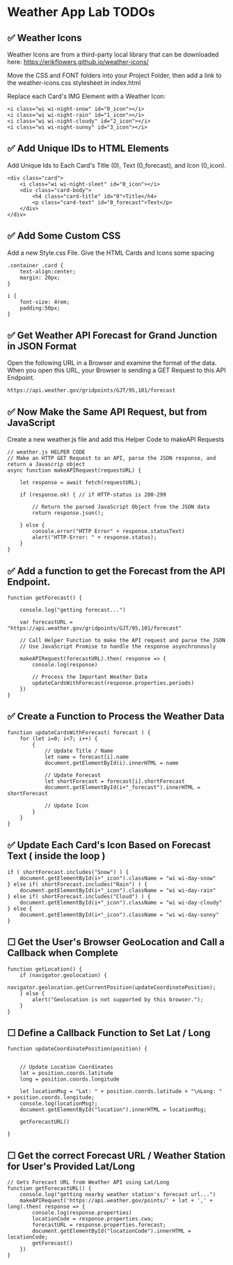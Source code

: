 # Weather App Lab TODOs

## ✅ Weather Icons

Weather Icons are from a third-party local library that can be downloaded here: https://erikflowers.github.io/weather-icons/

Move the CSS and FONT folders into your Project Folder, then add a link to the weather-icons.css stylesheet in index.html

Replace each Card's IMG Element with a Weather Icon:

    <i class="wi wi-night-snow" id="0_icon"></i>
    <i class="wi wi-night-rain" id="1_icon"></i>
    <i class="wi wi-night-cloudy" id="2_icon"></i>
    <i class="wi wi-night-sunny" id="3_icon"></i>


## ✅ Add Unique IDs to HTML Elements

Add Unique Ids to Each Card's Title (0), Text (0_forecast), and Icon (0_icon). 

    <div class="card">
        <i class="wi wi-night-sleet" id="0_icon"></i>
        <div class="card-body">
            <h4 class="card-title" id="0">Title</h4>
            <p class="card-text" id="0_forecast">Text</p>
        </div>
    </div>

## ✅ Add Some Custom CSS 

Add a new Style.css File. Give the HTML Cards and Icons some spacing

    .container .card {
        text-align:center;
        margin: 20px;
    }

    i {
        font-size: 4rem;
        padding:50px;
    }


## ✅ Get Weather API Forecast for Grand Junction in JSON Format

Open the following URL in a Browser and examine the format of the data.
When you open this URL, your Browser is sending a GET Request to this API Endpoint.

    https://api.weather.gov/gridpoints/GJT/95,101/forecast


## ✅ Now Make the Same API Request, but from JavaScript

Create a new weather.js file and add this Helper Code to makeAPI Requests

    // weather.js HELPER CODE
    // Make an HTTP GET Request to an API, parse the JSON response, and return a Javascrip object
    async function makeAPIRequest(requestURL) {

        let response = await fetch(requestURL);

        if (response.ok) { // if HTTP-status is 200-299

            // Return the parsed JavaScript Object from the JSON data
            return response.json();

        } else {
            console.error("HTTP Error" + response.statusText)
            alert("HTTP-Error: " + response.status);
        }
    }



## ✅ Add a function to get the Forecast from the API Endpoint.

    function getForecast() {
        
        console.log("getting forecast...")
        
        var forecastURL = "https://api.weather.gov/gridpoints/GJT/95,101/forecast"

        // Call Helper Function to make the API request and parse the JSON
        // Use JavaScript Promise to handle the response asynchronously 
        
        makeAPIRequest(forecastURL).then( response => {
            console.log(response)

            // Process the Important Weather Data
            updateCardsWithForecast(response.properties.periods)
        })
    }

## ✅ Create a Function to Process the Weather Data

    function updateCardsWithForecast( forecast ) {
        for (let i=0; i<7; i++) {
            {
                // Update Title / Name
                let name = forecast[i].name
                document.getElementById(i).innerHTML = name

                // Update Forecast
                let shortForecast = forecast[i].shortForecast
                document.getElementById(i+"_forecast").innerHTML = shortForecast

                // Update Icon
            }
        }
    }

## ✅ Update Each Card's Icon Based on Forecast Text ( inside the loop )

    if ( shortForecast.includes("Snow") ) {
        document.getElementById(i+"_icon").className = "wi wi-day-snow"
    } else if( shortForecast.includes("Rain") ) {
        document.getElementById(i+"_icon").className = "wi wi-day-rain"
    } else if( shortForecast.includes("Cloud") ) {
        document.getElementById(i+"_icon").className = "wi wi-day-cloudy"
    } else {
        document.getElementById(i+"_icon").className = "wi wi-day-sunny"
    }

## ☐ Get the User's Browser GeoLocation and Call a Callback when Complete

    function getLocation() {
        if (navigator.geolocation) {
            navigator.geolocation.getCurrentPosition(updateCoordinatePosition);
        } else {
            alert("Geolocation is not supported by this browser.");
        }
    }

## ☐ Define a Callback Function to Set Lat / Long 

    function updateCoordinatePosition(position) {
        
        
        // Update Location Coordinates
        lat = position.coords.latitude
        long = position.coords.longitude
        
        let locationMsg = "Lat: " + position.coords.latitude + "\nLong: " + position.coords.longitude; 
        console.log(locationMsg);
        document.getElementById("location").innerHTML = locationMsg;    

        getForecastURL()

    }

## ☐ Get the correct Forecast URL / Weather Station for User's Provided Lat/Long 

    // Gets Forecast URL from Weather API using Lat/Long
    function getForecastURL() {
        console.log("getting nearby weather station's forecast url...")
        makeAPIRequest('https://api.weather.gov/points/' + lat + ',' + long).then( response => {
            console.log(response.properties)
            locationCode = response.properties.cwa;
            forecastURL = response.properties.forecast;
            document.getElementById("locationCode").innerHTML = locationCode;  
            getForecast()  
        })
    }